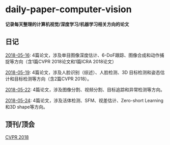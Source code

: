 # daily-paper-computer-vision
**记录每天整理的计算机视觉/深度学习/机器学习相关方向的论文**

## 日记

[2018-05-16](2018/05/16.md): 4篇论文，涉及单目图像深度估计、6-DoF跟踪、图像合成和动作捕捉等方向（含1篇CVPR 2018论文和1篇ICRA 2018论文）

[2018-05-19](2018/05/19.md): 4篇论文，涉及人脸识别（综述）、人脸检测、3D 目标检测和姿态估计和目标检测等方向（含2篇CVPR 2018）。

[2018-05-22](2018/05/22.md): 4篇论文，涉及图像分割、视频分割、目标追踪和异常检测等方向。

[2018-05-24](2018/05/24.md): 4篇论文，涉及活体检测、SFM、视差估计、Zero-short Learning和3D shape等方向。



## 顶刊/顶会

[CVPR 2018](2018/cvpr2018-paper-list.csv)

